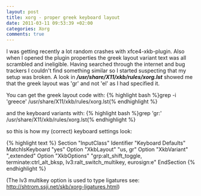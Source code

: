 ```yaml
---
layout: post
title: xorg - proper greek keyboard layout
date: 2011-03-11 09:53:39 +02:00
categories: Xorg
comments: true
---
```

I was getting recently a lot random crashes with xfce4-xkb-plugin.
Also when I opened the plugin properties the greek layout variant text was all scrambled and ineligible.
Having searched through the internet and bug trackers I couldn't find something similar so I started suspecting that my setup was broken.
A look in _**/usr/share/X11/xkb/rules/xorg.lst**_ showed me that the greek layout was 'gr' and not 'el' as I had specified it.

You can get the greek layout code with:
{% highlight bash %}grep -i 'greece' /usr/share/X11/xkb/rules/xorg.lst{% endhighlight %}

and the keyboard variants with:
{% highlight bash %}grep 'gr:' /usr/share/X11/xkb/rules/xorg.lst{% endhighlight %}

so this is how my (correct) keyboard settings look:

{% highlight text %}
Section "InputClass"
  Identifier       "Keyboard Defaults"
  MatchIsKeyboard  "yes"
  Option           "XkbLayout" "us, gr"
  Option           "XkbVariant" ",extended"
  Option           "XkbOptions" "grp:alt_shift_toggle, terminate:ctrl_alt_bksp,
lv3:ralt_switch_multikey, eurosign:e"
EndSection
{% endhighlight %}

(The lv3 multikey option is used to type ligatures see: <a href="http://shtrom.ssji.net/skb/xorg-ligatures.html">http://shtrom.ssji.net/skb/xorg-ligatures.html</a>)
